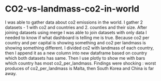 # CO2-vs-landmass-co2-in-world

I was able to gather data about co2 emissions in the world. 
I gather 2 datasets - 1 with co2 and countries and 2. counties and their size. 
After joining datasets using merge I was able to join datasets with only data I needed to know if what dashboard is telling me is true. 
Because co2 per country and per capital is showing something and co2 per landmass is showing something different. 
I divided  co2 with landmass of each country, then I append it as a new column into new dataframe based on country which both datasets has same. 
Then I use plotly to show me with bars which country has most co2_per_landmass. 
Findings were shocking : worst produces of co2_per_landmass is Malta, then South Korea and China is far away. 

